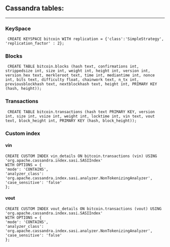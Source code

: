 ## Cassandra tables:
----
### KeySpace
``` CREATE KEYSPACE bitcoin WITH replication = {'class':'SimpleStrategy', 'replication_factor' : 2};```

### Blocks
``` CREATE TABLE bitcoin.blocks (hash text, confirmations int, strippedsize int, size int, weight int, height int, version int, version_hex text, merkleroot text, time int, mediantime int, nonce int, bits text, difficulty float, chainwork text, n_tx int, previousblockhash text, nextblockhash text, height int, PRIMARY KEY (hash, height));```

### Transactions

``` CREATE TABLE bitcoin.transactions (hash text PRIMARY KEY, version int, size int, vsize int, weight int, locktime int, vin text, vout text, block_height int, PRIMARY KEY (hash, block_height));```

### Custom index

#### vin
``` 
CREATE CUSTOM INDEX vin_details ON bitcoin.transactions (vin) USING 'org.apache.cassandra.index.sasi.SASIIndex'
WITH OPTIONS = { 
'mode': 'CONTAINS',
'analyzer_class': 'org.apache.cassandra.index.sasi.analyzer.NonTokenizingAnalyzer',
'case_sensitive': 'false'
}; 
```

#### vout
``` 
CREATE CUSTOM INDEX vout_details ON bitcoin.transactions (vout) USING 'org.apache.cassandra.index.sasi.SASIIndex'
WITH OPTIONS = { 
'mode': 'CONTAINS',
'analyzer_class': 'org.apache.cassandra.index.sasi.analyzer.NonTokenizingAnalyzer',
'case_sensitive': 'false'
}; 
```